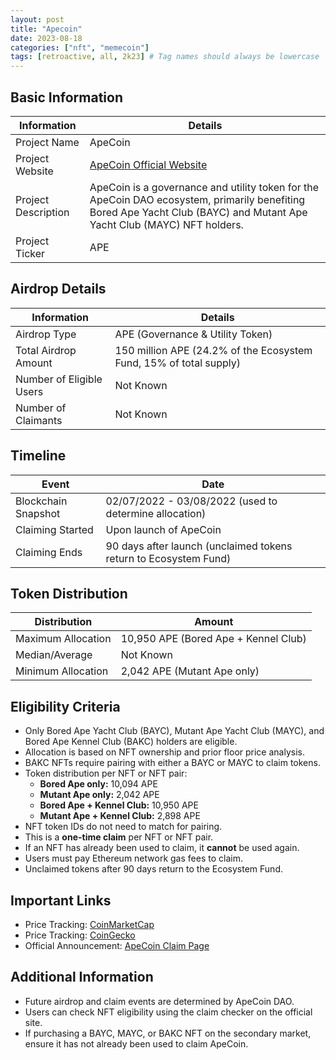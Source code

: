 ```yaml
---
layout: post
title: "Apecoin"
date: 2023-08-18
categories: ["nft", "memecoin"]
tags: [retroactive, all, 2k23] # Tag names should always be lowercase
---
```


## Basic Information
| Information          | Details |
|----------------------|---------|
| Project Name        | ApeCoin |
| Project Website     | [ApeCoin Official Website](https://apecoin.com/claim) |
| Project Description | ApeCoin is a governance and utility token for the ApeCoin DAO ecosystem, primarily benefiting Bored Ape Yacht Club (BAYC) and Mutant Ape Yacht Club (MAYC) NFT holders. |
| Project Ticker      | APE |

## Airdrop Details
| Information            | Details |
|------------------------|---------|
| Airdrop Type          | APE (Governance & Utility Token) |
| Total Airdrop Amount  | 150 million APE (24.2% of the Ecosystem Fund, 15% of total supply) |
| Number of Eligible Users | Not Known |
| Number of Claimants      | Not Known |

## Timeline
| Event                 | Date |
|-----------------------|------|
| Blockchain Snapshot  | 02/07/2022 - 03/08/2022 (used to determine allocation) |
| Claiming Started     | Upon launch of ApeCoin |
| Claiming Ends       | 90 days after launch (unclaimed tokens return to Ecosystem Fund) |

## Token Distribution
| Distribution            | Amount |
|-------------------------|--------|
| Maximum Allocation | 10,950 APE (Bored Ape + Kennel Club) |
| Median/Average     | Not Known |
| Minimum Allocation | 2,042 APE (Mutant Ape only) |

## Eligibility Criteria
- Only Bored Ape Yacht Club (BAYC), Mutant Ape Yacht Club (MAYC), and Bored Ape Kennel Club (BAKC) holders are eligible.
- Allocation is based on NFT ownership and prior floor price analysis.
- BAKC NFTs require pairing with either a BAYC or MAYC to claim tokens.
- Token distribution per NFT or NFT pair:
  - **Bored Ape only:** 10,094 APE
  - **Mutant Ape only:** 2,042 APE
  - **Bored Ape + Kennel Club:** 10,950 APE
  - **Mutant Ape + Kennel Club:** 2,898 APE
- NFT token IDs do not need to match for pairing.
- This is a **one-time claim** per NFT or NFT pair.
- If an NFT has already been used to claim, it **cannot** be used again.
- Users must pay Ethereum network gas fees to claim.
- Unclaimed tokens after 90 days return to the Ecosystem Fund.

## Important Links
- Price Tracking: [CoinMarketCap](https://coinmarketcap.com/currencies/apecoin)
- Price Tracking: [CoinGecko](https://www.coingecko.com/en/coins/apecoin)
- Official Announcement: [ApeCoin Claim Page](https://apecoin.com/claim)

## Additional Information
- Future airdrop and claim events are determined by ApeCoin DAO.
- Users can check NFT eligibility using the claim checker on the official site.
- If purchasing a BAYC, MAYC, or BAKC NFT on the secondary market, ensure it has not already been used to claim ApeCoin.

